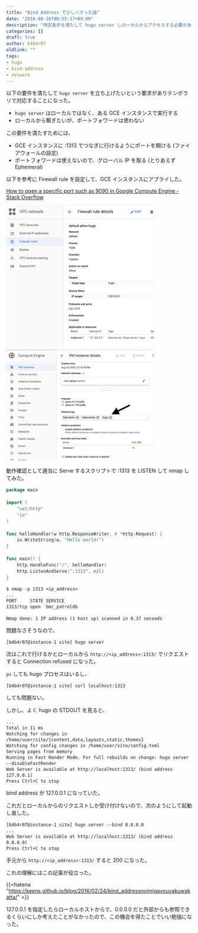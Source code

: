 ```yaml
---
title: "Bind Address で少しハマった話"
date: "2018-08-16T00:55:17+09:00"
description: "特定条件を満たして hugo server しローカルからアクセスする必要がありその際に bind address でハマった"
categories: []
draft: true
author: b4b4r07
oldlink: ""
tags:
- hugo
- bind-address
- network
---
```


以下の要件を満たして `hugo server` を立ち上げたいという要求がありテンポラリで対応することになった。

- `hugo server` はローカルではなく、ある GCE インスタンスで実行する
- ローカルから繋ぎたいが、ポートフォワードは使わない

この要件を満たすためには、

- GCE インスタンスに :1313 でつなぎに行けるようにポートを開ける (ファイアウォールの設定)
- ポートフォワードは使えないので、グローバル IP を取る (とりあえず Ephemeral)

以下を参考に Firewall rule を設定して、GCE インスタンスにアプライした。

[How to open a specific port such as 9090 in Google Compute Engine - Stack Overflow](https://stackoverflow.com/questions/21065922/how-to-open-a-specific-port-such-as-9090-in-google-compute-engine)

<img src="/images/bind-address/1.png" width="400">

<img src="/images/bind-address/2.png" width="400">

動作確認として適当に Serve するスクリプトで :1313 を LISTEN して nmap してみた。

```go
package main

import (
	"net/http"
	"io"
)

func helloHandler(w http.ResponseWriter, r *http.Request) {
	io.WriteString(w, "Hello world!")
}

func main() {
	http.HandleFunc("/", helloHandler)
	http.ListenAndServe(":1313", nil)
}
```

```console
$ nmap -p 1313 <ip_address>
...
PORT     STATE SERVICE
1313/tcp open  bmc_patroldb

Nmap done: 1 IP address (1 host up) scanned in 0.37 seconds
```

問題なさそうなので、

```console
[b4b4r07@instance-1 site] hugo server
```

次はこれで行けるかとローカルから `http://<ip_address>:1313/` でリクエストすると Connection refused になった。

`ps` しても hugo プロセスはいるし、

```console
[b4b4r07@instance-1 site] curl localhost:1313
```

しても問題ない。

しかし、よく hugo の STDOUT を見ると、

```console
...
Total in 11 ms
Watching for changes in /home/user/site/{content,data,layouts,static,themes}
Watching for config changes in /home/user/site/config.toml
Serving pages from memory
Running in Fast Render Mode. For full rebuilds on change: hugo server --disableFastRender
Web Server is available at http://localhost:1313/ (bind address 127.0.0.1)
Press Ctrl+C to stop
```

bind address が 127.0.0.1 になっていた。

これだとローカルからのリクエストしか受け付けないので、次のようにして起動し直した。

```console
[b4b4r07@instance-1 site] hugo server --bind 0.0.0.0
...
Web Server is available at http://localhost:1313/ (bind address 0.0.0.0)
Press Ctrl+C to stop
```

手元から `http://<ip_address>:1313/` すると 200 になった。

これの理解にはこの記事が役立った。

{{<hatena "https://keens.github.io/blog/2016/02/24/bind_addressnoimigayouyakuwakatta/" >}}

127.0.0.1 を指定したらローカルホストからで、0.0.0.0 だと外部からも参照できるくらいにしか考えたことがなかったので、この機会を得たことでいい勉強になった。

